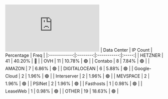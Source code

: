 ![Diagramm](https://github.com/obajay/StateSync-snapshots/blob/main/Projects/Kyve/1/README.md)
| Data Center | IP Count | Percentage | Freq |
|:------------:|:--------:|:-----------:|:-----:|
| HETZNER | 41 | 40.20% | 🔴 |
| OVH | 11 | 10.78% | 🟢 |
| Contabo | 8 | 7.84% | 🟢 |
| AMAZON | 7 | 6.86% | 🟢 |
| DIGITALOCEAN | 6 | 5.88% | 🟢 |
| Google-Cloud | 2 | 1.96% | 🟢 |
| Interserver | 2 | 1.96% | 🟢 |
| MEVSPACE | 2 | 1.96% | 🟢 |
| PSINet | 2 | 1.96% | 🟢 |
| Fasthosts | 1 | 0.98% | 🟢 |
| LeaseWeb | 1 | 0.98% | 🟢 |
| OTHER | 19 | 18.63% | 🟢 |